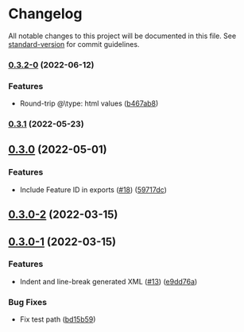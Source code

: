 # Changelog

All notable changes to this project will be documented in this file. See [standard-version](https://github.com/conventional-changelog/standard-version) for commit guidelines.

### [0.3.2-0](https://github.com/placemark/tokml/compare/v0.3.1...v0.3.2-0) (2022-06-12)


### Features

* Round-trip @\type: html values ([b467ab8](https://github.com/placemark/tokml/commit/b467ab84ff6efa483b994144f323537d94a1bbd2))

### [0.3.1](https://github.com/placemark/tokml/compare/v0.3.0...v0.3.1) (2022-05-23)

## [0.3.0](https://github.com/placemark/tokml/compare/v0.3.0-2...v0.3.0) (2022-05-01)


### Features

* Include Feature ID in exports ([#18](https://github.com/placemark/tokml/issues/18)) ([59717dc](https://github.com/placemark/tokml/commit/59717dc5a8545ad14d048b39114414591c37a48e))

## [0.3.0-2](https://github.com/placemark/tokml/compare/v0.3.0-1...v0.3.0-2) (2022-03-15)

## [0.3.0-1](https://github.com/placemark/tokml/compare/v0.2.2...v0.3.0-1) (2022-03-15)


### Features

* Indent and line-break generated XML ([#13](https://github.com/placemark/tokml/issues/13)) ([e9dd76a](https://github.com/placemark/tokml/commit/e9dd76adc39287d1c67bb36154512b61f3c2a434))


### Bug Fixes

* Fix test path ([bd15b59](https://github.com/placemark/tokml/commit/bd15b594b03be6fe516a0a83c4b6cf5a84a697eb))
